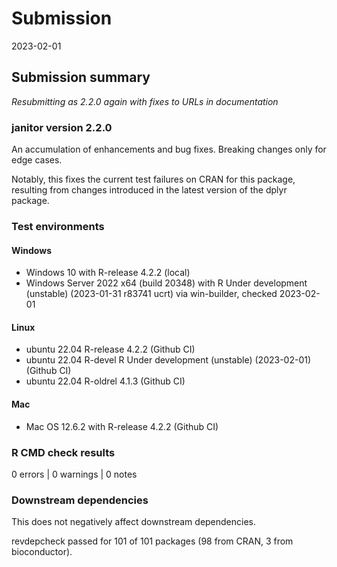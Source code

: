 # Submission
2023-02-01

## Submission summary

*Resubmitting as 2.2.0 again with fixes to URLs in documentation*

### janitor version 2.2.0
An accumulation of enhancements and bug fixes.  Breaking changes only for edge cases.

Notably, this fixes the current test failures on CRAN for this package, resulting from
changes introduced in the latest version of the dplyr package.

### Test environments

#### Windows
* Windows 10 with R-release 4.2.2 (local)
* Windows Server 2022 x64 (build 20348) with R Under development (unstable) (2023-01-31 r83741 ucrt) via win-builder, checked 2023-02-01

#### Linux
* ubuntu 22.04 R-release 4.2.2 (Github CI)
* ubuntu 22.04 R-devel R Under development (unstable) (2023-02-01) (Github CI)
* ubuntu 22.04 R-oldrel 4.1.3 (Github CI)

#### Mac
* Mac OS 12.6.2 with R-release 4.2.2 (Github CI)

### R CMD check results
0 errors | 0 warnings | 0 notes

### Downstream dependencies
This does not negatively affect downstream dependencies.

revdepcheck passed for 101 of 101 packages (98 from CRAN, 3 from bioconductor).